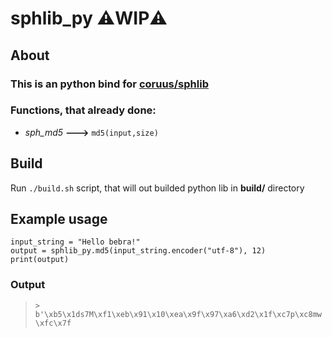 # **sphlib_py**     ⚠️WIP⚠️
## **About**
### This is an python bind for [coruus/sphlib](https://github.com/coruus/sphlib)

 ### Functions, that already done:
 - _sph_md5_  **--->** ```md5(input,size)```

## Build
Run ```./build.sh``` script, that will out builded python lib in **build/** directory

## Example usage

```import sphlib_py
input_string = "Hello bebra!"
output = sphlib_py.md5(input_string.encoder("utf-8"), 12)
print(output)
```


### **Output**
> ```> b'\xb5\x1ds7M\xf1\xeb\x91\x10\xea\x9f\x97\xa6\xd2\x1f\xc7p\xc8mw\xfc\x7f```

